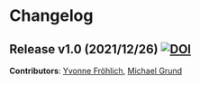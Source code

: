 # Changelog


## Release v1.0 (2021/12/26) [![DOI](https://zenodo.org/badge/427954259.svg)](https://zenodo.org/badge/latestdoi/427954259)

**Contributors**: [Yvonne Fröhlich](https://github.com/yvonnefroehlich), [Michael Grund](https://github.com/michaelgrund)
